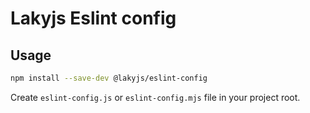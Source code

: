 # Lakyjs Eslint config

## Usage

``` sh
npm install --save-dev @lakyjs/eslint-config
```

Create `eslint-config.js` or `eslint-config.mjs` file in your project root.
